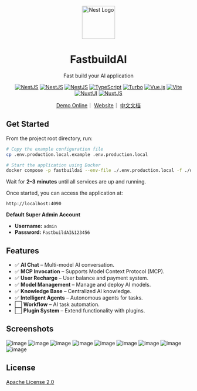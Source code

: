 <p align="center">
  <a href="http://nestjs.com/" target="blank"><img src="./apps/web/public/pwa-512x512.png" width="90" alt="Nest Logo" /></a>
</p>

<h1 align="center">FastbuildAI</h1>

<p align="center">
  Fast build your AI application
</p>

<p align="center">
  <a href="https://nestjs.com/"><img src="https://img.shields.io/badge/NestJS-11.x-ea2845" alt="NestJS" /></a>
  <a href="https://typeorm.io/"><img src="https://img.shields.io/badge/Typeorm-0.3.x-ef4100" alt="NestJS" /></a>
  <a href="https://www.postgresql.org/"><img src="https://img.shields.io/badge/PostgreSQL-17.x-29527d" alt="NestJS" /></a>
  <a href="https://www.typescriptlang.org/"><img src="https://img.shields.io/badge/TypeScript-5.x-3178c6" alt="TypeScript" /></a>
  <a href="https://turbo.build/"><img src="https://img.shields.io/badge/Turbo-2.x-6d5cb3" alt="Turbo" /></a>
  <a href="https://vuejs.org/"><img src="https://img.shields.io/badge/Vue.js-3.x-3aaf78" alt="Vue.js" /></a>
  <a href="https://vitejs.dev/"><img src="https://img.shields.io/badge/vite-6.x-646cff" alt="Vite" /></a>
  <a href="https://ui.nuxt.com/"><img src="https://img.shields.io/badge/NuxtUI-3.x-00b95f" alt="NuxtUI" /></a>
  <a href="https://nuxt.com/"><img src="https://img.shields.io/badge/NuxtJS-3.x-00b95f" alt="NuxtJS" /></a>
</p>

<p align="center">
<a href="http://ai.fastbuildai.com/" target="_blank">Demo Online</a>｜
<a href="https://www.fastbuildai.com/">Website</a>｜
<a href="./README.zh-CN.md">中文文档</a>
</p>


## Get Started

From the project root directory, run:

```bash
# Copy the example configuration file
cp .env.production.local.example .env.production.local

# Start the application using Docker
docker compose -p fastbuildai --env-file ./.env.production.local -f ./docker/docker-compose.yml up -d
```

Wait for **2–3 minutes** until all services are up and running.

Once started, you can access the application at:

```
http://localhost:4090
```

**Default Super Admin Account**  
- **Username:** `admin`  
- **Password:** `FastbuildAI&123456`  

## Features

- ✅ **AI Chat** – Multi-model AI conversation.
- ✅ **MCP Invocation** – Supports Model Context Protocol (MCP).
- ✅ **User Recharge** – User balance and payment system.
- ✅ **Model Management** – Manage and deploy AI models.
- ✅ **Knowledge Base** – Centralized AI knowledge.
- ✅ **Intelligent Agents** – Autonomous agents for tasks.
- ⬜ **Workflow** – AI task automation.
- ⬜ **Plugin System** – Extend functionality with plugins.




## Screenshots

![image](./docs/screenshots/1.png)
![image](./docs/screenshots/2.png)
![image](./docs/screenshots/3.png)
![image](./docs/screenshots/4.png)
![image](./docs/screenshots/5.png)
![image](./docs/screenshots/6.png)
![image](./docs/screenshots/7.png)
![image](./docs/screenshots/8.png)
![image](./docs/screenshots/9.png)

## License

[Apache License 2.0](./LICENSE)

